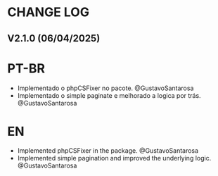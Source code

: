 # CHANGE LOG

## V2.1.0 (06/04/2025)

# PT-BR

- Implementado o phpCSFixer no pacote. @GustavoSantarosa
- Implementado o simple paginate e melhorado a logica por trás. @GustavoSantarosa

# EN

- Implemented phpCSFixer in the package. @GustavoSantarosa
- Implemented simple pagination and improved the underlying logic. @GustavoSantarosa
